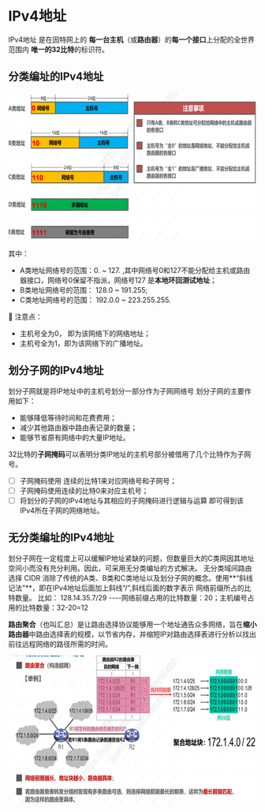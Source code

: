 # IPv4地址
IPv4地址 是在因特网上的 **每一台主机**（或**路由器**）的**每一个接口**上分配的全世界范围内 **唯一的32比特**的标识符。

## 分类编址的IPv4地址
 <div align=left><img width="560" height="300" src="./images/分类的IPv4地址.PNG"/></div>   

其中：
- A类地址网络号的范围：0. ~ 127. ,其中网络号0和127不能分配给主机或路由器接口，网络号0保留不指派，网络号127 是**本地环回测试地址**；
- B类地址网络号的范围： 128.0 ~ 191.255;
- C类地址网络号的范围： 192.0.0 ~ 223.255.255.


:pencil:   注意点：
- 主机号全为0， 即为该网络下的网络地址；
- 主机号全为1，即为该网络下的广播地址。

## 划分子网的IPv4地址
划分子网就是将IP地址中的主机号划分一部分作为子网网络号
划分子网的主要作用如下：
- 能够降低等待时间和花费费用；
- 减少其他路由器中路由表记录的数量；
- 能够节省原有网络中的大量IP地址。

32比特的**子网掩码**可以表明分类IP地址的主机号部分被借用了几个比特作为子网号。
- [ ] 子网掩码使用 连续的比特1来对应网络号和子网号；
- [ ] 子网掩码使用连续的比特0来对应主机号；
- [ ] 将划分的子网的IPv4地址与其相应的子网掩码进行逻辑与运算 即可得到该IPv4所在子网的网络地址。

## 无分类编址的IPv4地址
划分子网在一定程度上可以缓解IP地址紧缺的问题，但数量巨大的C类网因其地址空间小而没有充分利用。因此，可采用无分类编址的方式解决。
无分类域间路由选择 CIDR 消除了传统的A类、B类和C类地址以及划分子网的概念。使用**“斜线记法”**，即在IPv4地址后面加上斜线“/”,斜线后面的数字表示 网络前缀所占的比特数量。 比如：
128.14.35.7/29     ----网络前缀占用的比特数量：20；主机编号占用的比特数量：32-20=12

**路由聚合**（也叫汇总）是让路由选择协议能够用一个地址通告众多网络，旨在**缩小路由器**中路由选择表的规模，以节省内存，并缩短IP对路由选择表进行分析以找出前往远程网络的路径所需的时间。
 <div align=left><img width="560" height="300" src="./images/路由聚合.PNG"/></div>  

